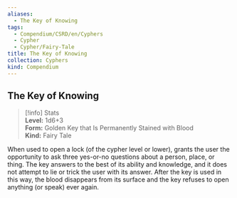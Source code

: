 ```yaml
---
aliases:
  - The Key of Knowing
tags:
  - Compendium/CSRD/en/Cyphers
  - Cypher
  - Cypher/Fairy-Tale
title: The Key of Knowing
collection: Cyphers
kind: Compendium
---
```

## The Key of Knowing  
>[!info] Stats  
> **Level:** 1d6+3  
> **Form:** Golden Key that Is Permanently Stained with Blood  
> **Kind:** Fairy Tale
  
When used to open a lock (of the cypher level or lower), grants the user the opportunity to ask three yes-or-no questions about a person, place, or thing. The key answers to the best of its ability and knowledge, and it does not attempt to lie or trick the user with its answer. After the key is used in this way, the blood disappears from its surface and the key refuses to open anything (or speak) ever again.